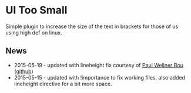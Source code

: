 # UI Too Small 

Simple plugin to increase the size of the text in brackets for those of us using high def on linux.

## News

* 2015-05-19 - updated with lineheight fix courtesy of [Paul Wellner Bou](http://paul.wellnerbou.de/) ([github](https://github.com/paulwellnerbou))
* 2015-05-15 - updated with !importance to fix working files, also added lineheight directive for a bit more space.
